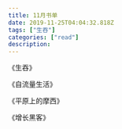 ```yaml
---
title: 11月书单
date: 2019-11-25T04:04:32.818Z
tags: ["生吞"]
categories: ["read"]
description:
---
```



《生吞》




《自流量生活》



《平原上的摩西》




《增长黑客》